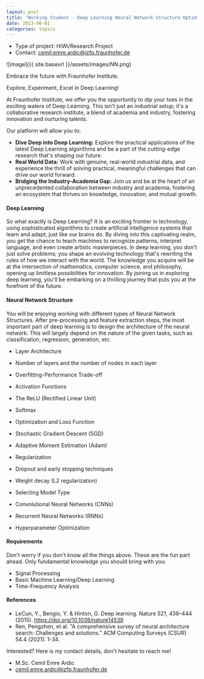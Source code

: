 ```yaml
---
layout: post
title: "Working Student - Deep Learning Neural Network Structure Optimization"
date: 2023-06-01
categories: topics
---
```


- Type of project: HiWi/Research Project
- Contact: cemil.emre.ardic@izfp.fraunhofer.de

![image]({{ site.baseurl }}/assets/images/NN.png)

Embrace the future with Fraunhofer Institute.

Explore, Experiment, Excel in Deep Learning!

At Fraunhofer Institute, we offer you the opportunity to dip your toes in the exciting waters of Deep Learning. This isn't just an industrial setup; it's a collaborative research institute, a blend of academia and industry, fostering innovation and nurturing talents.

Our platform will allow you to:

- **Dive Deep into Deep Learning:** Explore the practical applications of the latest Deep Learning algorithms and be a part of the cutting-edge research that's shaping our future.
- **Real World Data:** Work with genuine, real-world industrial data, and experience the thrill of solving practical, meaningful challenges that can drive our world forward.
- **Bridging the Industry-Academia Gap:** Join us and be at the heart of an unprecedented collaboration between industry and academia, fostering an ecosystem that thrives on knowledge, innovation, and mutual growth.

#### Deep Learning
So what exactly is Deep Learning? It is an exciting frontier in technology, using sophisticated algorithms to create artificial intelligence systems that learn and adapt, just like our brains do. By diving into this captivating realm, you get the chance to teach machines to recognize patterns, interpret language, and even create artistic masterpieces. In deep learning, you don't just solve problems; you shape an evolving technology that's rewriting the rules of how we interact with the world. The knowledge you acquire will be at the intersection of mathematics, computer science, and philosophy, opening up limitless possibilities for innovation. By joining us in exploring deep learning, you'll be embarking on a thrilling journey that puts you at the forefront of the future.

#### Neural Network Structure
You will be enjoying working with different types of Neural Network Structures. After pre-processing and feature extraction steps, the most important part of deep learning is to design the architecture of the neural network. This will largely depend on the nature of the given tasks, such as classification, regression, generation, etc.

- Layer Architecture
 - Number of layers and the number of nodes in each layer
 - Overfitting-Performance Trade-off

- Activation Functions
 - The ReLU (Rectified Linear Unit)
 - Softmax

- Optimization and Loss Function
 - Stochastic Gradient Descent (SGD)
 - Adaptive Moment Estimation (Adam)

- Regularization
 - Dropout and early stopping techniques
 - Weight decay (L2 regularization)

- Selecting Model Type
 - Convolutional Neural Networks (CNNs)
 - Recurrent Neural Networks (RNNs)

- Hyperparameter Optimization

#### Requirements
Don't worry if you don't know all the things above. These are the fun part ahead. Only fundamental knowledge you should bring with you:
- Signal Processing
- Basic Machine Learning/Deep Learning 
- Time-Frequency Analysis

#### References
- LeCun, Y., Bengio, Y. & Hinton, G. Deep learning. Nature 521, 436–444 (2015). https://doi.org/10.1038/nature14539
- Ren, Pengzhen, et al. "A comprehensive survey of neural architecture search: Challenges and solutions." ACM Computing Surveys (CSUR) 54.4 (2021): 1-34.

Interested? Here is my contact details, don't hesitate to reach me!
- M.Sc. Cemil Emre Ardic
- cemil.emre.ardic@izfp.fraunhofer.de
